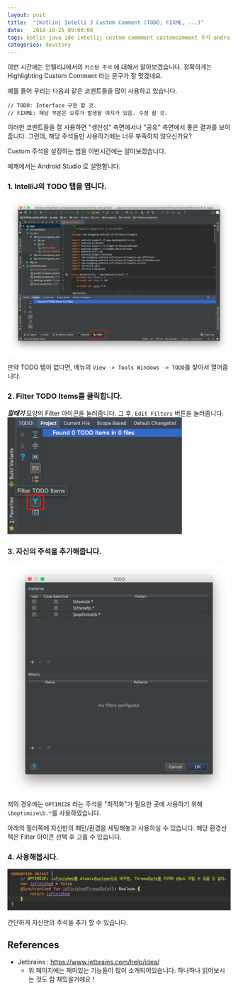 ```yaml
---
layout: post
title:  "[Kotlin] Intelli J Custom Comment (TODO, FIXME, ...)"
date:   2018-10-25 09:00:00
tags: kotlin java ide intellij custom commment customcomment 주석 androidstudio
categories: devstory
---
```


이번 시간에는 인텔리J에서의 `커스텀 주석` 에 대해서 알아보겠습니다.
정확하게는 Highlighting Custom Comment 라는 문구가 잘 맞겠네요.

예를 들어 우리는 다음과 같은 코멘트들을 많이 사용하고 있습니다.

```
// TODO: Interface 구현 할 것.
// FIXME: 해당 부분은 오류가 발생할 여지가 있음. 수정 할 것.
```

이러한 코멘트들을 잘 사용하면 "생산성" 측면에서나 "공유" 측면에서 좋은 결과를 보여줍니다. 그런데, 해당 주석들만 사용하기에는 너무 부족하지 않으신가요?

Custom 주석을 설정하는 법을 이번시간에는 알아보겠습니다.


예제에서는 Android Studio 로 설명합니다.

### 1. IntelliJ의 TODO 탭을 엽니다.
![1.png](/static/assets/img/posts/customcomment/1.png)

만약 TODO 탭이 없다면, 메뉴의 `View -> Tools Windows -> TODO`를 찾아서 열어줍니다.

### 2. Filter TODO Items를 클릭합니다.
***깔때기*** 모양의 Filter 아이콘을 눌러줍니다. 그 후, `Edit Filters` 버튼을 눌러줍니다.
![2.png](/static/assets/img/posts/customcomment/2.png)

### 3. 자신의 주석을 추가해줍니다.
![3.png](/static/assets/img/posts/customcomment/3.png)
저의 경우에는 `OPTIMIZE` 라는 주석을 "최적화"가 필요한 곳에 사용하기 위해 `\boptimize\b.*`를 사용하였습니다.

아래의 필터쪽에 자신만의 패턴/환경을 세팅해놓고 사용하실 수 있습니다.
해당 환경선택은 Filter 아이콘 선택 후 고를 수 있습니다.


### 4. 사용해봅시다.
![4.png](/static/assets/img/posts/customcomment/4.png)



간단하게 자신만의 주석을 추가 할 수 있습니다.




## References
- Jetbrains : https://www.jetbrains.com/help/idea/
    - 위 페이지에는 재미있는 기능들이 많이 소개되어있습니다. 하나하나 읽어보시는 것도 참 재밌을거에요 !